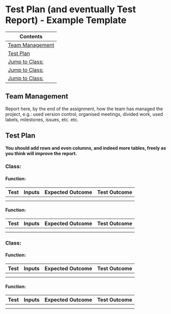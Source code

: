 # Test Plan (and eventually Test Report) - Example Template

|Contents|
|--------|
|[Team Management](#team-management)|
|[Test Plan](#test-plan)|
|[Jump to Class:](#class)|
|[Jump to Class:](#class)|
|[Jump to Class:](#class)|


## Team Management
Report here, by the end of the assignment, how the team has managed the project, e.g.: used version control, organised meetings, divided work, used labels, milestones, issues, etc. etc.

## Test Plan
**You should add rows and even columns, and indeed more tables, freely as you think will improve the report.**

### Class:

#### Function:

|Test|Inputs|Expected Outcome|Test Outcome|
|----|------|----------------|------------|
| | | |
| | | |

#### Function:

|Test|Inputs|Expected Outcome|Test Outcome|
|----|------|----------------|------------|
| | | |
| | | |

### Class:

#### Function:

|Test|Inputs|Expected Outcome|Test Outcome|
|----|------|----------------|------------|
| | | |
| | | |

#### Function:

|Test|Inputs|Expected Outcome|Test Outcome|
|----|------|----------------|------------|
| | | |
| | | |


